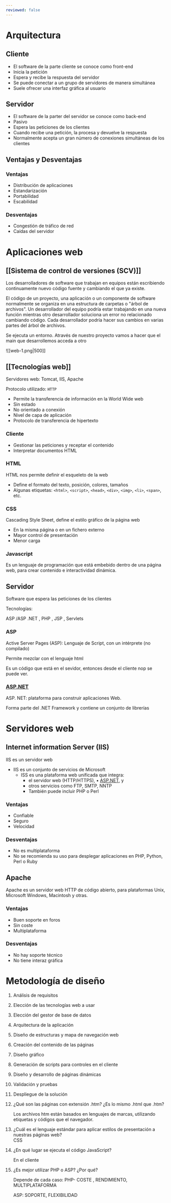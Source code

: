 ```yaml
---
reviewed: false
---
```

# Arquitectura
## Cliente

-   El software de la parte cliente se conoce como front-end
-   Inicia la petición
-   Espera y recibe la respuesta del servidor
-   Se puede conectar a un grupo de servidores de manera simultánea
-   Suele ofrecer una interfaz gráfica al usuario

## Servidor

-   El software de la parter del servidor se conoce como back-end
-   Pasivo
-   Espera las peticiones de los clientes
-   Cuando recibe una petición, la procesa y devuelve la respuesta
-   Normalmente acepta un gran número de conexiones simultáneas de los clientes

## Ventajas y Desventajas

### Ventajas

-   Distribución de aplicaciones
-   Estandarización
-   Portabilidad
-   Escabilidad

### Desventajas

-   Congestión de tráfico de red
-   Caídas del servidor

# Aplicaciones web

## [[Sistema de control de versiones (SCV)]]
Los desarrolladores de software que trabajan en equipos están escribiendo continuamente nuevo código fuente y cambiando el que ya existe.

El código de un proyecto, una aplicación o un componente de software normalmente se organiza en una estructura de carpetas o "árbol de archivos". Un desarrollador del equipo podría estar trabajando en una nueva función mientras otro desarrollador soluciona un error no relacionado cambiando código. Cada desarrollador podría hacer sus cambios en varias partes del árbol de archivos.


Se ejecuta un entorno. Através de nuestro proyecto vamos a hacer que el main que desarrollemos acceda a otro

![[web-1.png|500]]


## [[Tecnologías web]]
Servidores web: Tomcat, IIS, Apache

Protocolo utilizado: `HTTP`
-   Permite la transferencia de información en la World Wide web
-   Sin estado
-   No orientado a conexión
-   Nivel de capa de aplicación
-   Protocolo de transferencia de hipertexto

### Cliente

-   Gestionar las peticiones y receptar el contenido
-   Interpretar documentos HTML

### HTML

HTML nos permite definir el esqueleto de la web

-   Define el formato del texto, posición, colores, tamaños
-   Algunas etiquetas: `<html>`, `<script>`, `<head>`, `<div>`, `<img>`, `<li>`, `<span>`, etc.

### CSS

Cascading Style Sheet, define el estilo gráfico de la página web

-   En la misma página o en un fichero externo
-   Mayor control de presentación
-   Menor carga

### Javascript

Es un lenguaje de programación que está embebido dentro de una página web, para crear contenido e interactividad dinámica.

## Servidor

Software que espera las peticiones de los clientes

Tecnologías:

ASP /ASP .NET , PHP , JSP , Servlets

### ASP

Active Server Pages (ASP): Lenguaje de Script, con un intérprete (no compilado)

Permite mezclar con el lenguaje html

Es un código que está en el sevidor, entonces desde el cliente nop se puede ver.

### [ASP.NET](http://ASP.NET)

ASP. NET: plataforma para construir aplicaciones Web.

Forma parte del .NET Framework y contiene un conjunto de librerías

# Servidores web

## Internet information Server (IIS)

IIS es un servidor web

-   IIS es un conjunto de servicios de Microsoft 
	-  ISS es una plataforma web unificada que integra:
		-   el servidor web (HTTP/HTTPS), • [ASP.NET](http://asp.net/), y
		-   otros servicios como FTP, SMTP, NNTP
		-   También puede incluir PHP o Perl

### Ventajas
-   Confiable
-   Seguro
-   Velocidad

### Desventajas
-   No es multiplataforma
-   No se recomienda su uso para desplegar aplicaciones en PHP, Python, Perl o Ruby

## Apache
Apache es un servidor web HTTP de código abierto, para plataformas Unix, Microsoft Windows, Macintosh y otras.
### Ventajas
-   Buen soporte en foros
-   Sin coste
-   Multiplataforma

### Desventajas

-   No hay soporte técnico
-   No tiene interaz gráfica

# Metodología de diseño

1.  Análisis de requisitos
    
2.  Elección de las tecnologías web a usar
    
3.  Elección del gestor de base de datos
    
4.  Arquitectura de la aplicación
    
5.  Diseño de estructuras y mapa de navegación web
    
6.  Creación del contenido de las páginas
    
7.  Diseño gráfico
    
8.  Generación de scripts para controles en el cliente
    
9.  Diseño y desarrollo de páginas dinámicas
    
10.  Validación y pruebas
    
11.  Despliegue de la solución



1.  ¿Qué son las páginas con extensión .htm? ¿Es lo mismo .html que .htm?
	
	Los archivos htm están basados en lenguajes de marcas, utilizando etiquetas y códigos que el navegador.
    
2.  ¿Cuál es el lenguaje estándar para aplicar estilos de presentación a nuestras páginas web?  
	CSS
    
3.  ¿En qué lugar se ejecuta el código JavaScript?
    
    En el cliente
    
4.  ¿Es mejor utilizar PHP o ASP? ¿Por qué?
    
    Depende de cada caso: PHP- COSTE , RENDIMIENTO, MULTIPLATAFORMA
    
    ASP: SOPORTE, FLEXIBILIDAD

